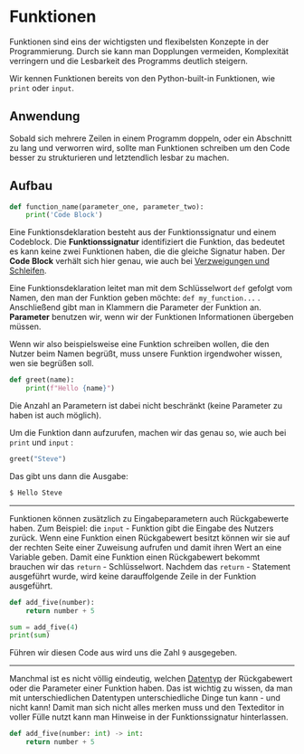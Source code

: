 # Funktionen

Funktionen sind eins der wichtigsten und flexibelsten Konzepte in der Programmierung.
Durch sie kann man Dopplungen vermeiden, Komplexität verringern und die Lesbarkeit des Programms deutlich steigern.

Wir kennen Funktionen bereits von den Python-built-in Funktionen, wie `print` oder `input`.

## Anwendung

Sobald sich mehrere Zeilen in einem Programm doppeln, oder ein Abschnitt zu lang und verworren wird, sollte man Funktionen schreiben um den Code besser zu strukturieren und letztendlich lesbar zu machen.

## Aufbau

```python
def function_name(parameter_one, parameter_two):
	print('Code Block')
```

Eine Funktionsdeklaration besteht aus der Funktionssignatur und einem Codeblock.
Die **Funktionssignatur** identifiziert die Funktion, das bedeutet es kann keine zwei Funktionen haben, die die gleiche Signatur haben. Der **Code Block** verhält sich hier genau, wie auch bei [Verzweigungen und Schleifen](verzweigung_und_schleifen.md).

Eine Funktionsdeklaration leitet man mit dem Schlüsselwort `def` gefolgt vom Namen, den man der Funktion geben möchte: `def my_function...` . 
Anschließend gibt man in Klammern die Parameter der Funktion an.
**Parameter** benutzen wir, wenn wir der Funktionen Informationen übergeben müssen.

Wenn wir also beispielsweise eine Funktion schreiben wollen, die den Nutzer beim Namen begrüßt, muss unsere Funktion irgendwoher wissen, wen sie begrüßen soll.

```python
def greet(name):
	print(f"Hello {name}")
```

Die Anzahl an Parametern ist dabei nicht beschränkt (keine Parameter zu haben ist auch möglich).

Um die Funktion dann aufzurufen, machen wir das genau so, wie auch bei `print` und `input` :

```python
greet("Steve")
```

Das gibt uns dann die Ausgabe:

```bash
$ Hello Steve
```

---

Funktionen können zusätzlich zu Eingabeparametern auch Rückgabewerte haben.
Zum Beispiel: die `input` - Funktion gibt die Eingabe des Nutzers zurück.
Wenn eine Funktion einen Rückgabewert besitzt können wir sie auf der rechten Seite einer Zuweisung aufrufen und damit ihren Wert an eine Variable geben.
Damit eine Funktion einen Rückgabewert bekommt brauchen wir das `return` - Schlüsselwort.
Nachdem das `return` - Statement ausgeführt wurde, wird keine darauffolgende Zeile in der Funktion ausgeführt.

```python
def add_five(number):
	return number + 5

sum = add_five(4)
print(sum)
```

Führen wir diesen Code aus wird uns die Zahl `9` ausgegeben.

---

Manchmal ist es nicht völlig eindeutig, welchen [Datentyp](datentypen.md) der Rückgabewert oder die Parameter einer Funktion haben.
Das ist wichtig zu wissen, da man mit unterschiedlichen Datentypen unterschiedliche Dinge tun kann - und nicht kann!
Damit man sich nicht alles merken muss und den Texteditor in voller Fülle nutzt kann man Hinweise in der Funktionssignatur hinterlassen.

```python
def add_five(number: int) -> int:
	return number + 5
```
